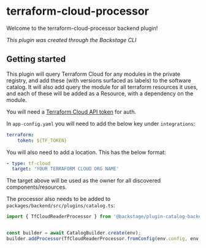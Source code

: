 # terraform-cloud-processor

Welcome to the terraform-cloud-processor backend plugin!

_This plugin was created through the Backstage CLI_

## Getting started

This plugin will query Terraform Cloud for any modules in the private registry, and add these (with versions surfaced as labels) to the software catalog. It will also add query the module for all terraform resources it uses, and each of these will be added as a Resource, with a dependency on the module.

You will need a [Terraform Cloud API token](https://www.terraform.io/cloud-docs/users-teams-organizations/api-tokens) for auth.


In `app-config.yaml` you will need to add the below key under `integrations`:

```yaml 
terraform:
    token: ${TF_TOKEN}
```

You will also need to add a location. This has the below format: 

```yaml
- type: tf-cloud
  target: 'YOUR TERRAFORM CLOUD ORG NAME'
  ```

  The target above will be used as the owner for all discovered components/resources.

  The processor also needs to be added to `packages/backend/src/plugins/catalog.ts`:

  ```ts
import { TfCloudReaderProcessor } from '@backstage/plugin-catalog-backend-module-terraform-cloud'


const builder = await CatalogBuilder.create(env);
builder.addProcessor(TfCloudReaderProcessor.fromConfig(env.config, env.logger));
```

